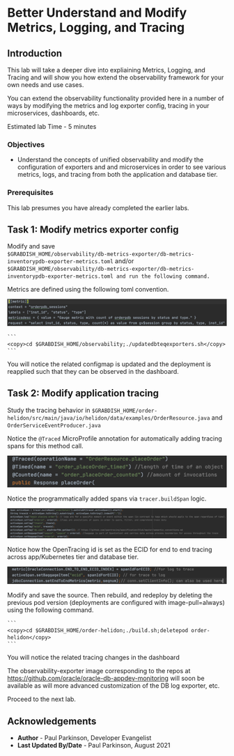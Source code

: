 # Better Understand and Modify Metrics, Logging, and Tracing

## Introduction

This lab will take a deeper dive into expliaining Metrics, Logging, and Tracing and will show you how extend the observability framework for your own needs and use cases.

You can extend the observability functionality provided here in a number of ways by modifying the metrics and log exporter config, tracing in your microservices, dashboards, etc.

Estimated lab Time - 5 minutes

### Objectives

-   Understand the concepts of unified observability and modify the configuration of exporters and and microservices in order to see various metrics, logs, and tracing from both the application and database tier.

### Prerequisites

This lab presumes you have already completed the earlier labs.

## Task 1: Modify metrics exporter config

   Modify and save  
   `$GRABDISH_HOME/observability/db-metrics-exporter/db-metrics-inventorypdb-exporter-metrics.toml`
   and/or 
   `$GRABDISH_HOME/observability/db-metrics-exporter/db-metrics-inventorypdb-exporter-metrics.toml and run the following command.`
   
   Metrics are defined using the following toml convention.
   
![](./images/metricsconfig.png " ")
    
    ```
    <copy>cd $GRABDISH_HOME/observability;./updatedbteqexporters.sh</copy>
    ```
   You will notice the related configmap is updated and the deployment is reapplied such that they can be observed in the dashboard.

## Task 2: Modify application tracing

Study the tracing behavior in `$GRABDISH_HOME/order-helidon/src/main/java/io/helidon/data/examples/OrderResource.java` and `OrderServiceEventProducer.java`

Notice the `@Traced` MicroProfile annotation for automatically adding tracing spans for this method call.

![](./images/annotationtrace.png " ")


Notice the programmatically added spans via `tracer.buildSpan`  logic.

![](./images/programmaticspan.png " ")


Notice how the OpenTracing id is set as the ECID for end to end tracing across app/Kubernetes tier and database tier.

![](./images/opentracingidsetasecid.png " ")

Modify and save the source. Then rebuild, and redeploy by deleting the previous pod version (deployments are configured with image-pull=always) using the following command.

    ```
    <copy>cd $GRABDISH_HOME/order-helidon;./build.sh;deletepod order-helidon</copy>
    ```
     
You will notice the related tracing changes in the dashboard

The observability-exporter image corresponding to the repos at https://github.com/oracle/oracle-db-appdev-monitoring  will soon be available as will more advanced customization of the DB log exporter, etc.

Proceed to the next lab.

## Acknowledgements
* **Author** - Paul Parkinson, Developer Evangelist
* **Last Updated By/Date** - Paul Parkinson, August 2021
